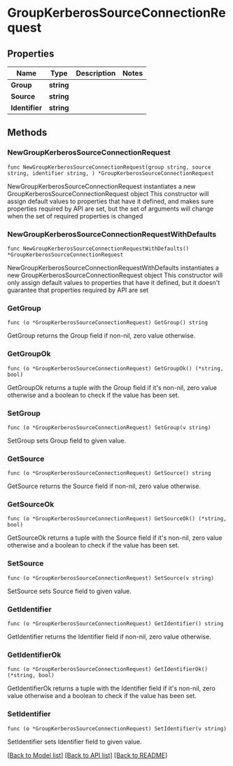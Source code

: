 # GroupKerberosSourceConnectionRequest

## Properties

Name | Type | Description | Notes
------------ | ------------- | ------------- | -------------
**Group** | **string** |  | 
**Source** | **string** |  | 
**Identifier** | **string** |  | 

## Methods

### NewGroupKerberosSourceConnectionRequest

`func NewGroupKerberosSourceConnectionRequest(group string, source string, identifier string, ) *GroupKerberosSourceConnectionRequest`

NewGroupKerberosSourceConnectionRequest instantiates a new GroupKerberosSourceConnectionRequest object
This constructor will assign default values to properties that have it defined,
and makes sure properties required by API are set, but the set of arguments
will change when the set of required properties is changed

### NewGroupKerberosSourceConnectionRequestWithDefaults

`func NewGroupKerberosSourceConnectionRequestWithDefaults() *GroupKerberosSourceConnectionRequest`

NewGroupKerberosSourceConnectionRequestWithDefaults instantiates a new GroupKerberosSourceConnectionRequest object
This constructor will only assign default values to properties that have it defined,
but it doesn't guarantee that properties required by API are set

### GetGroup

`func (o *GroupKerberosSourceConnectionRequest) GetGroup() string`

GetGroup returns the Group field if non-nil, zero value otherwise.

### GetGroupOk

`func (o *GroupKerberosSourceConnectionRequest) GetGroupOk() (*string, bool)`

GetGroupOk returns a tuple with the Group field if it's non-nil, zero value otherwise
and a boolean to check if the value has been set.

### SetGroup

`func (o *GroupKerberosSourceConnectionRequest) SetGroup(v string)`

SetGroup sets Group field to given value.


### GetSource

`func (o *GroupKerberosSourceConnectionRequest) GetSource() string`

GetSource returns the Source field if non-nil, zero value otherwise.

### GetSourceOk

`func (o *GroupKerberosSourceConnectionRequest) GetSourceOk() (*string, bool)`

GetSourceOk returns a tuple with the Source field if it's non-nil, zero value otherwise
and a boolean to check if the value has been set.

### SetSource

`func (o *GroupKerberosSourceConnectionRequest) SetSource(v string)`

SetSource sets Source field to given value.


### GetIdentifier

`func (o *GroupKerberosSourceConnectionRequest) GetIdentifier() string`

GetIdentifier returns the Identifier field if non-nil, zero value otherwise.

### GetIdentifierOk

`func (o *GroupKerberosSourceConnectionRequest) GetIdentifierOk() (*string, bool)`

GetIdentifierOk returns a tuple with the Identifier field if it's non-nil, zero value otherwise
and a boolean to check if the value has been set.

### SetIdentifier

`func (o *GroupKerberosSourceConnectionRequest) SetIdentifier(v string)`

SetIdentifier sets Identifier field to given value.



[[Back to Model list]](../README.md#documentation-for-models) [[Back to API list]](../README.md#documentation-for-api-endpoints) [[Back to README]](../README.md)



